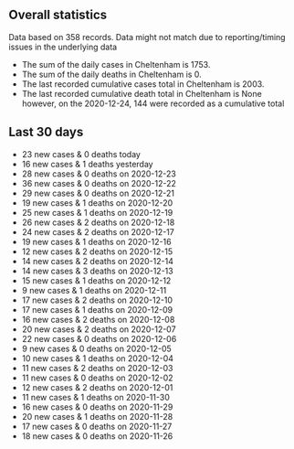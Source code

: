 <!-- summary_marker starts -->
## Overall statistics

 Data based on 358 records. Data might not match due to reporting/timing issues in the underlying data

- The sum of the daily cases in Cheltenham is 1753.
- The sum of the daily deaths in Cheltenham is 0.
- The last recorded cumulative cases total in Cheltenham is 2003.
- The last recorded cumulative death total in Cheltenham is None however, on the 2020-12-24, 144 were recorded as a cumulative total

## Last 30 days

- 23 new cases & 0 deaths today
- 16 new cases & 1 deaths yesterday
- 28 new cases & 0 deaths on 2020-12-23
- 36 new cases & 0 deaths on 2020-12-22
- 29 new cases & 0 deaths on 2020-12-21
- 19 new cases & 1 deaths on 2020-12-20
- 25 new cases & 1 deaths on 2020-12-19
- 26 new cases & 2 deaths on 2020-12-18
- 24 new cases & 2 deaths on 2020-12-17
- 19 new cases & 1 deaths on 2020-12-16
- 12 new cases & 2 deaths on 2020-12-15
- 14 new cases & 2 deaths on 2020-12-14
- 14 new cases & 3 deaths on 2020-12-13
- 15 new cases & 1 deaths on 2020-12-12
- 9 new cases & 1 deaths on 2020-12-11
- 17 new cases & 2 deaths on 2020-12-10
- 17 new cases & 1 deaths on 2020-12-09
- 16 new cases & 2 deaths on 2020-12-08
- 20 new cases & 2 deaths on 2020-12-07
- 22 new cases & 0 deaths on 2020-12-06
- 9 new cases & 0 deaths on 2020-12-05
- 10 new cases & 1 deaths on 2020-12-04
- 11 new cases & 2 deaths on 2020-12-03
- 11 new cases & 0 deaths on 2020-12-02
- 12 new cases & 2 deaths on 2020-12-01
- 11 new cases & 1 deaths on 2020-11-30
- 16 new cases & 0 deaths on 2020-11-29
- 20 new cases & 1 deaths on 2020-11-28
- 17 new cases & 0 deaths on 2020-11-27
- 18 new cases & 0 deaths on 2020-11-26

<!-- summary_marker ends -->
